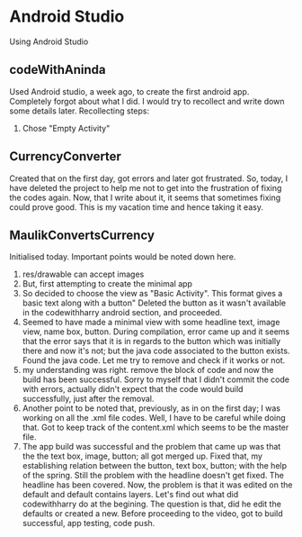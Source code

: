 # Android Studio

Using Android Studio

## codeWithAninda

Used Android studio, a week ago, to create the first android app. Completely forgot about what I did. I would try  to recollect and write down some details later.
Recollecting steps:
1. Chose "Empty Activity"

## CurrencyConverter

Created that on the first day, got errors and later got frustrated. So, today, I have deleted the project to help me not to get into the frustration of fixing the codes again. Now, that I write about it, it seems that sometimes fixing could prove good. This is my vacation time and hence taking it easy.

## MaulikConvertsCurrency

Initialised today. Important points would be noted down here.

1. res/drawable can accept images
2. But, first attempting to create the minimal app 
3. So decided to choose the view as "Basic Activity". This format gives a basic text along with a button" Deleted the button as it wasn't available in the codewithharry android section, and proceeded.
4. Seemed to have made a minimal view with some headline text, image view, name box, button. During compilation, error came up and it seems that the error says that it is in regards to the button which was initially there and now it's not; but the java code associated to the button exists. Found the java code. Let me try to remove and check if it works or not.
5. my understanding was right. remove the block of code and now the build has been successful. Sorry to myself that I didn't commit the code with errors, actually didn't expect that the code would build successfully, just after the removal.
6. Another point to be noted that, previously, as in on the first day; I was working on all the .xml file codes. Well, I have to be careful while doing that. Got to keep track of the content.xml which seems to be the master file.
7. The app build was successful and the problem that came up was that the the text box, image, button; all got merged up. Fixed that, my establishing relation between the button, text box, button; with the help of the spring. Still the problem with the headline doesn't get fixed. The headline has been covered. Now, the problem is that it was edited on the default and default contains layers. Let's find out what did codewithharry do at the begining. The question is that, did he edit the defaults or created a new. Before proceeding to the video, got to build successful, app testing, code push.

